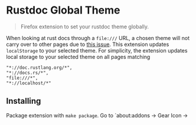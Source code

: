 # Rustdoc Global Theme
> Firefox extension to set your rustdoc theme globally.

When looking at rust docs through a `file:///` URL, a chosen theme will not carry over to other pages due to [this issue](https://github.com/rust-lang/cargo/issues/8208). This extension updates `localStorage` to your selected theme. For simplicity, the extension updates local storage to your selected theme on all pages matching
```
"*://doc.rustlang.org/*",
"*://docs.rs/*",
"file:///*",
"*://localhost/*"
```

## Installing

Package extension with `make package`. Go to `about:addons -> Gear Icon -> 